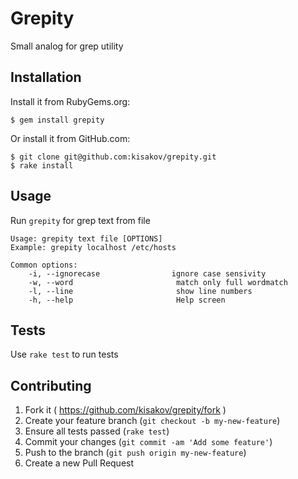 # Grepity

Small analog for grep utility

## Installation
Install it from RubyGems.org:

    $ gem install grepity

Or install it from GitHub.com:

    $ git clone git@github.com:kisakov/grepity.git
    $ rake install

## Usage

Run `grepity` for grep text from file

    Usage: grepity text file [OPTIONS]
    Example: grepity localhost /etc/hosts

    Common options:
        -i, --ignorecase                ignore case sensivity
        -w, --word                       match only full wordmatch
        -l, --line                       show line numbers
        -h, --help                       Help screen

## Tests

Use `rake test` to run tests

## Contributing

1. Fork it ( https://github.com/kisakov/grepity/fork )
2. Create your feature branch (`git checkout -b my-new-feature`)
3. Ensure all tests passed (`rake test`)
4. Commit your changes (`git commit -am 'Add some feature'`)
5. Push to the branch (`git push origin my-new-feature`)
6. Create a new Pull Request
